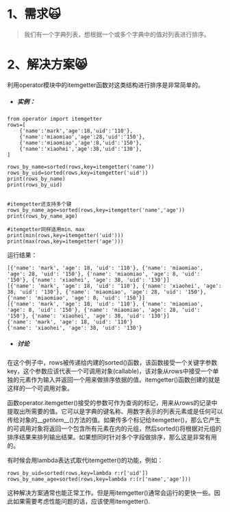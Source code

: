 # 1、需求🙀

> 我们有一个字典列表，想根据一个或多个字典中的值对列表进行排序。

# 2、解决方案😸

利用operator模块中的itemgetter函数对这类结构进行排序是非常简单的。

* ##### 实例：

```
from operator import itemgetter
rows=[
    {'name':'mark','age':18,'uid':'110'},
    {'name':'miaomiao','age':28,'uid':'150'},
    {'name':'miaomiao','age':8,'uid':'150'},
    {'name':'xiaohei','age':38,'uid':'130'},
]

rows_by_name=sorted(rows,key=itemgetter('name'))
rows_by_uid=sorted(rows,key=itemgetter('uid'))
print(rows_by_name)
print(rows_by_uid)


#itemgetter还支持多个键
rows_by_name_age=sorted(rows,key=itemgetter('name','age'))
print(rows_by_name_age)

#itemgetter同样适用min、max
print(min(rows,key=itemgetter('uid')))
print(max(rows,key=itemgetter('age')))
```

运行结果：

```
[{'name': 'mark', 'age': 18, 'uid': '110'}, {'name': 'miaomiao', 'age': 28, 'uid': '150'}, {'name': 'miaomiao', 'age': 8, 'uid': '150'}, {'name': 'xiaohei', 'age': 38, 'uid': '130'}]
[{'name': 'mark', 'age': 18, 'uid': '110'}, {'name': 'xiaohei', 'age': 38, 'uid': '130'}, {'name': 'miaomiao', 'age': 28, 'uid': '150'}, {'name': 'miaomiao', 'age': 8, 'uid': '150'}]
[{'name': 'mark', 'age': 18, 'uid': '110'}, {'name': 'miaomiao', 'age': 8, 'uid': '150'}, {'name': 'miaomiao', 'age': 28, 'uid': '150'}, {'name': 'xiaohei', 'age': 38, 'uid': '130'}]
{'name': 'mark', 'age': 18, 'uid': '110'}
{'name': 'xiaohei', 'age': 38, 'uid': '130'}
```

* ##### 讨论

在这个例子中，rows被传递给内建的sorted\(\)函数，该函数接受一个关键字参数key，这个参数应该代表一个可调用对象\(callable\)，该对象从rows中接受一个单独的元素作为输入并返回一个用来做排序依据的值。itemgetter\(\)函数创建的就是这样的一个可调用对象。

函数operator.itemgetter\(\)接受的参数可作为查询的标记，用来从rows的记录中提取出所需要的值。它可以是字典的键名称、用数字表示的列表元素或是任何可以传给对象的\_\__getitem_\_\_\(\)方法的值。如果传多个标记给itemgetter\(\)，那么它产生的可调用对象将返回一个包含所有元素在内的元组，然后sorted\(\)将根据对元组的排序结果来排列输出结果。如果想同时针对多个字段做排序，那么这是非常有用的。

有时候会用lambda表达式取代itemgetter\(\)的功能，例如：

```
rows_by_uid=sorted(rows,key=lambda r:r['uid'])
rows_by_name_age=sorted(rows,key=lambda r:(r['name','age']))
```

这种解决方案通常也能正常工作。但是用itemgetter\(\)通常会运行的更快一些。因此如果需要考虑性能问题的话，应该使用itemgetter\(\).





